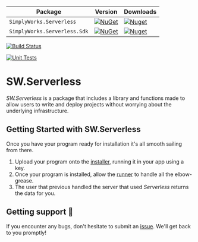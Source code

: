 
| **Package** |**Version** |**Downloads** |
| ------- | ----- | ----- |
| `SimplyWorks.Serverless` | [![NuGet](https://img.shields.io/nuget/v/SimplyWorks.Serverless.svg)](https://nuget.org/packages/SimplyWorks.Serverless) | [![Nuget](https://img.shields.io/nuget/dt/SimplyWorks.Serverless.svg)](https://nuget.org/packages/SimplyWorks.Serverless) |
| `SimplyWorks.Serverless.Sdk` | [![NuGet](https://img.shields.io/nuget/v/SimplyWorks.Serverless.Sdk.svg)](https://nuget.org/packages/SimplyWorks.Serverless.Sdk) | [![Nuget](https://img.shields.io/nuget/dt/SimplyWorks.Serverless.Sdk.svg)](https://nuget.org/packages/SimplyWorks.Serverless.Sdk)

[![Build Status](https://dev.azure.com/simplify9/Github%20Pipelines/_apis/build/status/simplify9.Serverless?branchName=master)](https://dev.azure.com/simplify9/Github%20Pipelines/_build/latest?definitionId=156&branchName=master)

[![Unit Tests](https://img.shields.io/azure-devops/tests/simplify9/Github%20Pipelines/156)](https://img.shields.io/azure-devops/tests/simplify9/Github%20Pipelines/156)

# SW.Serverless
*SW.Serverless* is a package that includes a library and functions made to allow users to write and deploy projects without worrying about the underlying infrastructure. 

## Getting Started with SW.Serverless
Once you have your program ready for installation it's all smooth sailing from there. 
1. Upload your program onto the [installer](https://github.com/simplify9/Serverless/blob/master/SW.Serverless.Installer/Program.cs), running it in your app using a key. 
2. Once your program is installed, allow the [runner](https://github.com/simplify9/Serverless/blob/master/SW.Serverless.Sdk/Runner.cs) to handle all the elbow-grease.
3. The user that previous handled the server that used *Serverless* returns the data for you. 


## Getting support 👷
If you encounter any bugs, don't hesitate to submit an [issue](https://github.com/simplify9/Serverless/issues). We'll get back to you promptly!

